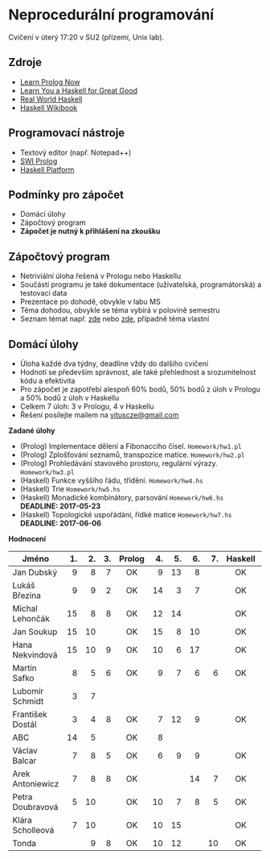 Neprocedurální programování
===========================

Cvičení v úterý 17:20 v SU2 (přízemí, Unix lab).

Zdroje
------

- [Learn Prolog Now](http://www.learnprolognow.org/)
- [Learn You a Haskell for Great Good](http://learnyouahaskell.com/)
- [Real World Haskell](http://book.realworldhaskell.org/)
- [Haskell Wikibook](https://en.wikibooks.org/wiki/Haskell)

Programovací nástroje
---------------------

- Textový editor (např. Notepad++)
- [SWI Prolog](http://www.swi-prolog.org/)
- [Haskell Platform](https://www.haskell.org/platform/)

Podmínky pro zápočet
--------------------

- Domácí úlohy
- Zápočtový program
- **Zápočet je nutný k přihlášení na zkoušku**

Zápočtový program
-----------------

- Netriviální úloha řešená v Prologu nebo Haskellu
- Součástí programu je také dokumentace (uživatelská, programátorská) a testovací data
- Prezentace po dohodě, obvykle v labu MS
- Téma dohodou, obvykle se téma vybírá v polovině semestru
- Seznam témat např. [zde](http://kti.mff.cuni.cz/~hric/vyuka/pl_prikl_win.pdf) nebo [zde](http://ksvi.mff.cuni.cz/~dvorak/vyuka/14/NPRG005x01/programy.html), případně téma vlastní

Domácí úlohy
------------

- Úloha každé dva týdny, deadline vždy do dalšího cvičení
- Hodnotí se především správnost, ale také přehlednost a srozumitelnost kódu a efektivita
- Pro zápočet je zapotřebí alespoň 60% bodů, 50% bodů z úloh v Prologu a 50% bodů z úloh v Haskellu
- Celkem 7 úloh: 3 v Prologu, 4 v Haskellu
- Řešení posílejte mailem na vituscze@gmail.com

**Zadané úlohy**

- (Prolog) Implementace dělení a Fibonacciho čísel. `Homework/hw1.pl`
- (Prolog) Zplošťování seznamů, transpozice matice. `Homework/hw2.pl`
- (Prolog) Prohledávání stavového prostoru, regulární výrazy. `Homework/hw3.pl`
- (Haskell) Funkce vyššího řádu, třídění. `Homework/hw4.hs`
- (Haskell) Trie `Homework/hw5.hs`
- (Haskell) Monadické kombinátory, parsování `Homework/hw6.hs` **DEADLINE: 2017-05-23**
- (Haskell) Topologické uspořádání, řídké matice `Homework/hw7.hs` **DEADLINE: 2017-06-06**

**Hodnocení**

| Jméno             | 1. | 2. | 3. | Prolog | 4. | 5. | 6. | 7. | Haskell |  Z |
| ----------------- | --:| --:| --:|:------:| --:| --:| --:| --:|:-------:|:--:|
| Jan Dubský        |  9 |  8 |  7 |     OK |  9 | 13 |  8 |    |      OK | OK |
| Lukáš Březina     |  9 |  9 |  2 |     OK | 14 |  3 |  7 |    |      OK | OK |
| Michal Lehončák   | 15 |  8 |  8 |     OK | 12 | 14 |    |    |      OK | OK |
| Jan Soukup        | 15 | 10 |    |     OK | 15 |  8 | 10 |    |      OK | OK |
| Hana Nekvindová   | 15 | 10 |  9 |     OK | 10 |  6 | 17 |    |      OK | OK |
| Martin Safko      |  8 |  5 |  6 |     OK |  9 |  7 |  6 |  6 |      OK | OK |
| Lubomír Schmidt   |  3 |  7 |    |        |    |    |    |    |         |    |
| František Dostál  |  3 |  4 |  8 |     OK |  7 | 12 |  9 |    |      OK | OK |
| ABC               | 14 |  5 |    |     OK |  8 |    |    |    |         |    |
| Václav Balcar     |  7 |  8 |  5 |     OK |  6 |  9 |  9 |    |      OK | OK |
| Arek Antoniewicz  |  7 |  8 |  8 |     OK |    |    | 14 |  7 |      OK | OK |
| Petra Doubravová  |  5 | 10 |    |     OK | 10 |  7 |  8 |  5 |      OK | OK |
| Klára Scholleová  |  7 | 10 |    |     OK | 10 | 15 |    |    |      OK | OK |
| Tonda             |    |  9 |  8 |     OK | 10 | 12 |    | 10 |      OK | OK |
